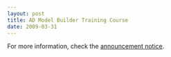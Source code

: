 ```yaml
---
layout: post
title: AD Model Builder Training Course 
date: 2009-03-31
---
```


For more information, check the [announcement notice](/courses/forthcoming-courses/ADMB_Poster_Martell_April2010.pdf).
